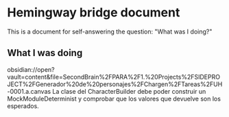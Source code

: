 # Hemingway bridge document

This is a document for self-answering the question: "What was I doing?"

## What I was doing

obsidian://open?vault=content&file=SecondBrain%2FPARA%2F1.%20Projects%2FSIDEPROJECT%2FGenerador%20de%20personajes%2FChargen%2FTareas%2FUH-0001.a.canvas
La clase del CharacterBuilder debe poder construir un MockModuleDeterminist y comprobar que los valores que devuelve son los esperados.